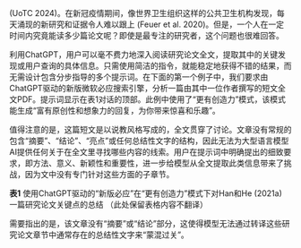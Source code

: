 (UoTC 2024)。在新冠疫情期间，像世界卫生组织这样的公共卫生机构发现，每天涌现的新研究和证据令人难以跟上 (Feuer et al. 2020)。但是，一个人在一定时间内究竟能读多少篇论文呢？即使是最专注的研究者，这个问题也很难回答。

利用ChatGPT，用户可以毫不费力地深入阅读研究论文全文，提取其中的关键发现或用户查询的具体信息。只需使用简洁的指令，就能稳定地获得不错的结果，而无需设计包含分步指导的多个提示词。在下面的第一个例子中，我们要求由ChatGPT驱动的新版微软必应搜索引擎，分析一篇由其中一位作者撰写的短文全文PDF。提示词显示在表1对话的顶部。此例中使用了“更有创造力”模式，该模式能生成“富有原创性和想象力的回复，为你带来惊喜和乐趣”。

值得注意的是，这篇短文是以说教风格写成的，全文贯穿了讨论。文章没有常规的包含“摘要”、“结论”、“亮点”或任何总结性文字的结构，因此无法为大型语言模型AI提供任何关于在全文里寻找哪些内容的线索。用户在提示词中明确提出的细致要求，即方法、意义、新颖性和重要性，进一步给模型从全文提取此类信息带来了挑战，因为文中没有专门针对这些方面的子章节。

**表1** 使用ChatGPT驱动的“新版必应”在“更有创造力”模式下对Han和He (2021a) 一篇研究论文关键点的总结
（此处保留表格内容不翻译）

需要指出的是，该文章没有“摘要”或“结论”部分，这使得模型无法通过转译这些研究论文章节中通常存在的总结性文字来“蒙混过关”。